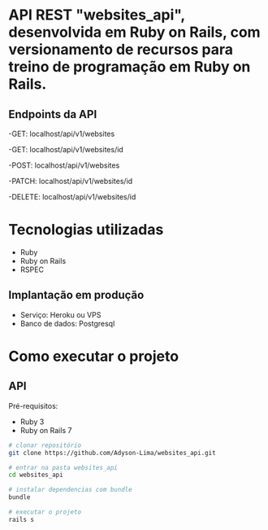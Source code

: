 # API REST "websites_api", desenvolvida em Ruby on Rails, com versionamento de recursos para treino de programação em Ruby on Rails.

## Endpoints da API
-GET: localhost/api/v1/websites

-GET: localhost/api/v1/websites/id

-POST: localhost/api/v1/websites

-PATCH: localhost/api/v1/websites/id

-DELETE: localhost/api/v1/websites/id

# Tecnologias utilizadas

- Ruby
- Ruby on Rails
- RSPEC

## Implantação em produção
- Serviço: Heroku ou VPS
- Banco de dados: Postgresql

# Como executar o projeto

## API
Pré-requisitos:

- Ruby 3
- Ruby on Rails 7

```bash
# clonar repositório
git clone https://github.com/Adyson-Lima/websites_api.git

# entrar na pasta websites_api
cd websites_api

# instalar dependencias com bundle
bundle

# executar o projeto
rails s
```

